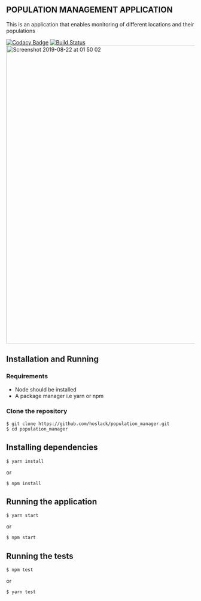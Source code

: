 ## POPULATION  MANAGEMENT APPLICATION
This is an application that enables monitoring of different locations and their populations

[![Codacy Badge](https://api.codacy.com/project/badge/Grade/565d6a7a7e5c4380913f9c4d7e81f942)](https://www.codacy.com/app/hoslack/population_manager?utm_source=github.com&amp;utm_medium=referral&amp;utm_content=hoslack/population_manager&amp;utm_campaign=Badge_Grade)
[![Build Status](https://travis-ci.com/hoslack/population_manager.svg?branch=develop)](https://travis-ci.com/hoslack/population_manager)
<img width="794" alt="Screenshot 2019-08-22 at 01 50 02" src="https://user-images.githubusercontent.com/15017978/63473732-345e5980-c47f-11e9-98c1-a0eca5321e99.png">

## Installation and Running

### Requirements
- Node should be installed 
- A package manager i.e yarn or npm

### Clone the repository
```
$ git clone https://github.com/hoslack/population_manager.git
$ cd population_manager 
```

## Installing dependencies

```
$ yarn install
```

or

```
$ npm install
```

## Running the application

```
$ yarn start
```

or 

```
$ npm start
```

## Running the tests

```
$ npm test
```

or

```
$ yarn test

```
